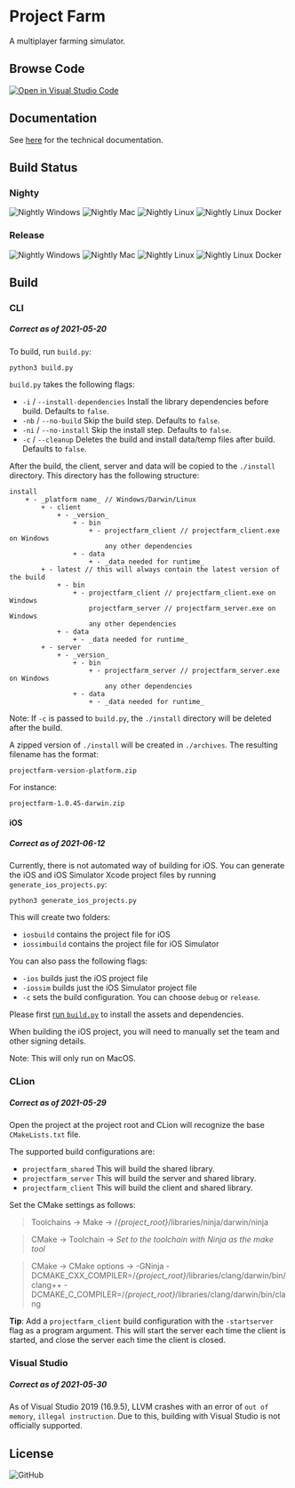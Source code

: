 # Project Farm
A multiplayer farming simulator.

## Browse Code
[![Open in Visual Studio Code](https://open.vscode.dev/badges/open-in-vscode.svg)](https://open.vscode.dev/snowmeltarcade/projectfarm)

## Documentation
See [here](./documentation/Documentation.md) for the technical documentation.

## Build Status
### Nighty
![Nightly Windows](https://github.com/snowmeltarcade/projectfarm/actions/workflows/build_nightly_windows.yml/badge.svg)
![Nightly Mac](https://github.com/snowmeltarcade/projectfarm/actions/workflows/build_nightly_mac.yml/badge.svg)
![Nightly Linux](https://github.com/snowmeltarcade/projectfarm/actions/workflows/build_nightly_linux.yml/badge.svg)
![Nightly Linux Docker](https://github.com/snowmeltarcade/projectfarm/actions/workflows/build_nightly_linux_docker.yml/badge.svg)

### Release
![Nightly Windows](https://github.com/snowmeltarcade/projectfarm/actions/workflows/build_release_windows.yml/badge.svg)
![Nightly Mac](https://github.com/snowmeltarcade/projectfarm/actions/workflows/build_release_mac.yml/badge.svg)
![Nightly Linux](https://github.com/snowmeltarcade/projectfarm/actions/workflows/build_release_linux.yml/badge.svg)
![Nightly Linux Docker](https://github.com/snowmeltarcade/projectfarm/actions/workflows/build_release_linux_docker.yml/badge.svg)

## Build
### CLI
##### Correct as of 2021-05-20

To build, run `build.py`:
```
python3 build.py
```

`build.py` takes the following flags:
* `-i` / `--install-dependencies`
    Install the library dependencies before build. Defaults to `false`.
* `-nb` / `--no-build`
    Skip the build step. Defaults to `false`.
* `-ni` / `--no-install`
    Skip the install step. Defaults to `false`.
* `-c` / `--cleanup`
    Deletes the build and install data/temp files after build. Defaults to `false`.

After the build, the client, server and data will be copied to the `./install` directory. This directory has the following structure:

```
install
    + - _platform name_ // Windows/Darwin/Linux
        + - client
            + - _version_
                + - bin
                    + - projectfarm_client // projectfarm_client.exe on Windows
                        any other dependencies
                + - data
                    + - _data needed for runtime_
        + - latest // this will always contain the latest version of the build
            + - bin
                + - projectfarm_client // projectfarm_client.exe on Windows
                    projectfarm_server // projectfarm_server.exe on Windows
                    any other dependencies
            + - data
                + - _data needed for runtime_
        + - server
            + - _version_
                + - bin
                    + - projectfarm_server // projectfarm_server.exe on Windows
                        any other dependencies
                + - data
                    + - _data needed for runtime_
```

Note: If `-c` is passed to `build.py`, the `./install` directory will be deleted after the build.

A zipped version of `./install` will be created in `./archives`. The resulting filename has the format:
```
projectfarm-version-platform.zip
```

For instance:
```
projectfarm-1.0.45-darwin.zip
```

#### iOS
##### Correct as of 2021-06-12
Currently, there is not automated way of building for iOS. You can generate the iOS and iOS Simulator Xcode project files by running `generate_ios_projects.py`:

```
python3 generate_ios_projects.py
```

This will create two folders:

* `iosbuild` contains the project file for iOS
* `iossimbuild` contains the project file for iOS Simulator

You can also pass the following flags:

* `-ios` builds just the iOS project file
* `-iossim` builds just the iOS Simulator project file
* `-c` sets the build configuration. You can choose `debug` or `release`.

Please first [run `build.py`](#build) to install the assets and dependencies.

When building the iOS project, you will need to manually set the team and other signing details.

Note: This will only run on MacOS.

### CLion
##### Correct as of 2021-05-29
Open the project at the project root and CLion will recognize the base `CMakeLists.txt` file.

The supported build configurations are:

* `projectfarm_shared` This will build the shared library.
* `projectfarm_server` This will build the server and shared library.
* `projectfarm_client` This will build the client and shared library.

Set the CMake settings as follows:

> Toolchains -> Make -> /*{project_root}*/libraries/ninja/darwin/ninja

> CMake -> Toolchain -> *Set to the toolchain with Ninja as the make tool*

> CMake -> CMake options -> -GNinja -DCMAKE_CXX_COMPILER=/*{project_root}*/libraries/clang/darwin/bin/clang++ -DCMAKE_C_COMPILER=/*{project_root}*/libraries/clang/darwin/bin/clang

**Tip**: Add a `projectfarm_client` build configuration with the `-startserver` flag as a program argument. This will start the server each time the client is started, and close the server each time the client is closed.

### Visual Studio
##### Correct as of 2021-05-30
As of Visual Studio 2019 (16.9.5), LLVM crashes with an error of `out of memory`, `illegal instruction`. Due to this, building with Visual Studio is not officially supported.

## License

![GitHub](https://img.shields.io/github/license/snowmeltarcade/projectfarm?style=plastic)
